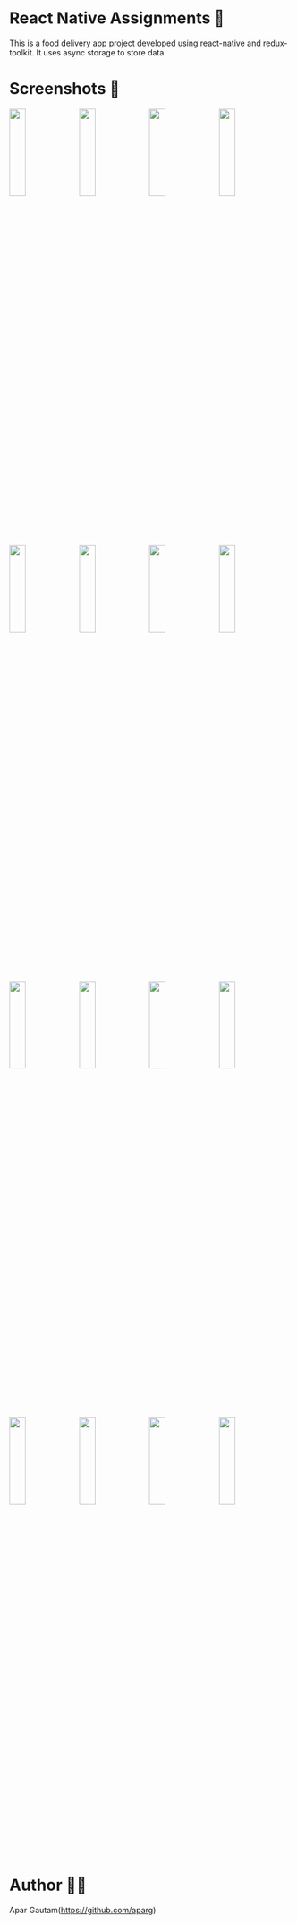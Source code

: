 # React Native Assignments 📝
This is a food delivery app project developed using react-native and redux-toolkit. It uses async storage to store data. 


# Screenshots 📱
<p float="left">
  <image src="./assets/images/screenshots/firstScreen.jpg" width="24%" height="20%"/>
  <image src="./assets/images/screenshots/secondScreen.jpg" width="24%" height="20%"/>
  <image src="./assets/images/screenshots/signUp.jpg" width="24%" height="20%"/>
  <image src="./assets/images/screenshots/logIn.jpg" width="24%" height="20%"/>
  <image src="./assets/images/screenshots/bioFillup.jpg" width="24%" height="20%"/>
  <image src="./assets/images/screenshots/payment.jpg" width="24%" height="20%"/>
  <image src="./assets/images/screenshots/profilePhoto.jpg" width="24%" height="20%"/>
  <image src="./assets/images/screenshots/profileReady.jpg" width="24%" height="20%"/>
  <image src="./assets/images/screenshots/homeScreen.jpg" width="24%" height="20%"/>
  <image src="./assets/images/screenshots/restaurant.jpg" width="24%" height="20%"/>
  <image src="./assets/images/screenshots/food.jpg" width="24%" height="20%"/>
  <image src="./assets/images/screenshots/homeScreen1.jpg" width="24%" height="20%"/>
  <image src="./assets/images/screenshots/cart.jpg" width="24%" height="20%"/>
  <image src="./assets/images/screenshots/cartWithDelete.jpg" width="24%" height="20%"/>
  <image src="./assets/images/screenshots/profile.jpg" width="24%" height="20%"/>
  <image src="./assets/images/screenshots/notifications.jpg" width="24%" height="20%"/>  
</p>



# Author 👨‍💻
Apar Gautam(https://github.com/aparg)
